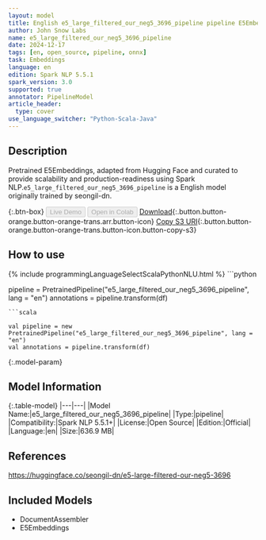 ```yaml
---
layout: model
title: English e5_large_filtered_our_neg5_3696_pipeline pipeline E5Embeddings from seongil-dn
author: John Snow Labs
name: e5_large_filtered_our_neg5_3696_pipeline
date: 2024-12-17
tags: [en, open_source, pipeline, onnx]
task: Embeddings
language: en
edition: Spark NLP 5.5.1
spark_version: 3.0
supported: true
annotator: PipelineModel
article_header:
  type: cover
use_language_switcher: "Python-Scala-Java"
---
```


## Description

Pretrained E5Embeddings, adapted from Hugging Face and curated to provide scalability and production-readiness using Spark NLP.`e5_large_filtered_our_neg5_3696_pipeline` is a English model originally trained by seongil-dn.

{:.btn-box}
<button class="button button-orange" disabled>Live Demo</button>
<button class="button button-orange" disabled>Open in Colab</button>
[Download](https://s3.amazonaws.com/auxdata.johnsnowlabs.com/public/models/e5_large_filtered_our_neg5_3696_pipeline_en_5.5.1_3.0_1734397715814.zip){:.button.button-orange.button-orange-trans.arr.button-icon}
[Copy S3 URI](s3://auxdata.johnsnowlabs.com/public/models/e5_large_filtered_our_neg5_3696_pipeline_en_5.5.1_3.0_1734397715814.zip){:.button.button-orange.button-orange-trans.button-icon.button-copy-s3}

## How to use



<div class="tabs-box" markdown="1">
{% include programmingLanguageSelectScalaPythonNLU.html %}
```python

pipeline = PretrainedPipeline("e5_large_filtered_our_neg5_3696_pipeline", lang = "en")
annotations =  pipeline.transform(df)   

```
```scala

val pipeline = new PretrainedPipeline("e5_large_filtered_our_neg5_3696_pipeline", lang = "en")
val annotations = pipeline.transform(df)

```
</div>

{:.model-param}
## Model Information

{:.table-model}
|---|---|
|Model Name:|e5_large_filtered_our_neg5_3696_pipeline|
|Type:|pipeline|
|Compatibility:|Spark NLP 5.5.1+|
|License:|Open Source|
|Edition:|Official|
|Language:|en|
|Size:|636.9 MB|

## References

https://huggingface.co/seongil-dn/e5-large-filtered-our-neg5-3696

## Included Models

- DocumentAssembler
- E5Embeddings